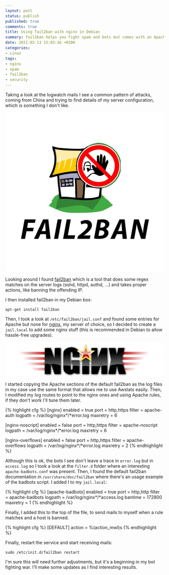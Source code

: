 ```yaml
---
layout: post
status: publish
published: true
comments: true
title: Using fail2ban with nginx in Debian
summary: fail2ban helps you fight spam and bots but comes with an Apache sample. I converted it to handle Nginx information.
date: 2011-02-13 15:03:16 +0100
categories:
- Linux
tags:
- nginx
- spam
- fail2ban
- security
---
```

Taking a look at the logwatch mails I see a common pattern of attacks, coming from China and trying to find details of my server configuration, which is something I don't like.

![fail2ban logo](/images/fail2ban-logo.jpg)

Looking around I found [fail2ban](http://www.fail2ban.org/) which is a tool that does some regex matches on the server logs (sshd, httpd, authd, ...) and takes proper actions, like banning the offending IP.

I then installed fail2ban in my Debian box:

    apt-get install fail2ban

Then, I took a look at `/etc/fail2ban/jail.conf` and found some entries for Apache but none for [nginx](http://nginx.org/), my server of choice, so I decided to create a `jail.local` to add some nginx stuff (this is recommended in Debian to allow hassle-free upgrades).

![nginx logo](/images/nginx-logo.png)

I started copying the Apache sections of the default fail2ban as the log files in my case use the same format that allows me to use Awstats easily. Then, I modified my log routes to point to the nginx ones and using Apache rules, if they don't work I'll tune them later.

{% highlight cfg %}
[nginx]
enabled = true
port    = http,https
filter  = apache-auth
logpath = /var/log/nginx*/*error.log
maxretry = 6

[nginx-noscript]
enabled = false
port    = http,https
filter  = apache-noscript
logpath = /var/log/nginx*/*error.log
maxretry = 6

[nginx-overflows]
enabled = false
port    = http,https
filter  = apache-overflows
logpath = /var/log/nginx*/*error.log
maxretry = 2
{% endhighlight %}

Although this is ok, the bots I see don't leave a trace in `error.log` but in `access.log` so I took a look at the `filter.d` folder where an interesting `apache-badbots.conf` was present. Then, I found the default fail2ban documentation in `/usr/share/doc/fail2ban` where there's an usage example of the badbots script. I added I to my `jail.local`:

{% highlight cfg %}
[apache-badbots]
enabled  = true
port    = http,http
filter   = apache-badbots
logpath  = /var/log/nginx*/*access.log
bantime  = 172800
maxretry = 1
{% endhighlight %}

Finally, I added this to the top of the file, to send mails to myself when a rule matches and a host is banned.

{% highlight cfg %}
[DEFAULT]
action = %(action_mwl)s
{% endhighlight %}

Finally, restart the service and start receiving mails:

    sudo /etc/init.d/fail2ban restart

I'm sure this will need further adjustments, but it's a beginning in my bot fighting war. I'll make some updates as I find interesting results.
